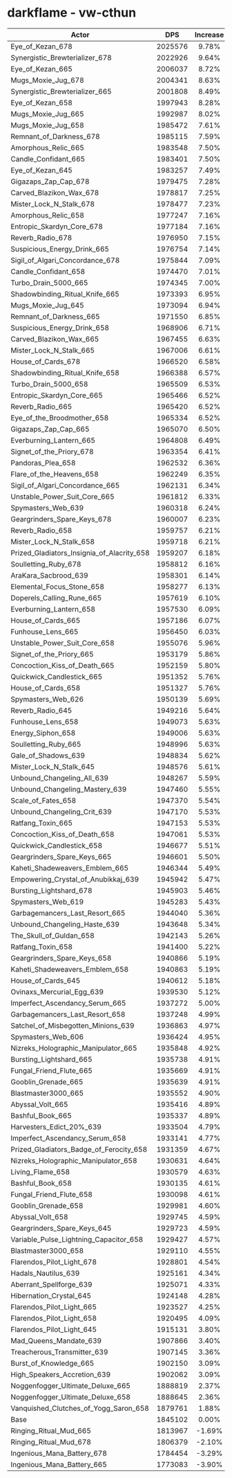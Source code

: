 # darkflame - vw-cthun
| Actor | DPS | Increase |
|---|:---:|:---:|
|Eye_of_Kezan_678|2025576|9.78%|
|Synergistic_Brewterializer_678|2022926|9.64%|
|Eye_of_Kezan_665|2006037|8.72%|
|Mugs_Moxie_Jug_678|2004341|8.63%|
|Synergistic_Brewterializer_665|2001808|8.49%|
|Eye_of_Kezan_658|1997943|8.28%|
|Mugs_Moxie_Jug_665|1992987|8.02%|
|Mugs_Moxie_Jug_658|1985472|7.61%|
|Remnant_of_Darkness_678|1985115|7.59%|
|Amorphous_Relic_665|1983548|7.50%|
|Candle_Confidant_665|1983401|7.50%|
|Eye_of_Kezan_645|1983257|7.49%|
|Gigazaps_Zap_Cap_678|1979475|7.28%|
|Carved_Blazikon_Wax_678|1978817|7.25%|
|Mister_Lock_N_Stalk_678|1978477|7.23%|
|Amorphous_Relic_658|1977247|7.16%|
|Entropic_Skardyn_Core_678|1977184|7.16%|
|Reverb_Radio_678|1976950|7.15%|
|Suspicious_Energy_Drink_665|1976754|7.14%|
|Sigil_of_Algari_Concordance_678|1975844|7.09%|
|Candle_Confidant_658|1974470|7.01%|
|Turbo_Drain_5000_665|1974345|7.00%|
|Shadowbinding_Ritual_Knife_665|1973393|6.95%|
|Mugs_Moxie_Jug_645|1973094|6.94%|
|Remnant_of_Darkness_665|1971550|6.85%|
|Suspicious_Energy_Drink_658|1968906|6.71%|
|Carved_Blazikon_Wax_665|1967455|6.63%|
|Mister_Lock_N_Stalk_665|1967006|6.61%|
|House_of_Cards_678|1966520|6.58%|
|Shadowbinding_Ritual_Knife_658|1966388|6.57%|
|Turbo_Drain_5000_658|1965509|6.53%|
|Entropic_Skardyn_Core_665|1965466|6.52%|
|Reverb_Radio_665|1965420|6.52%|
|Eye_of_the_Broodmother_658|1965334|6.52%|
|Gigazaps_Zap_Cap_665|1965070|6.50%|
|Everburning_Lantern_665|1964808|6.49%|
|Signet_of_the_Priory_678|1963354|6.41%|
|Pandoras_Plea_658|1962532|6.36%|
|Flare_of_the_Heavens_658|1962249|6.35%|
|Sigil_of_Algari_Concordance_665|1962131|6.34%|
|Unstable_Power_Suit_Core_665|1961812|6.33%|
|Spymasters_Web_639|1960318|6.24%|
|Geargrinders_Spare_Keys_678|1960007|6.23%|
|Reverb_Radio_658|1959757|6.21%|
|Mister_Lock_N_Stalk_658|1959718|6.21%|
|Prized_Gladiators_Insignia_of_Alacrity_658|1959207|6.18%|
|Soulletting_Ruby_678|1958812|6.16%|
|AraKara_Sacbrood_639|1958301|6.14%|
|Elemental_Focus_Stone_658|1958277|6.13%|
|Doperels_Calling_Rune_665|1957619|6.10%|
|Everburning_Lantern_658|1957530|6.09%|
|House_of_Cards_665|1957186|6.07%|
|Funhouse_Lens_665|1956450|6.03%|
|Unstable_Power_Suit_Core_658|1955076|5.96%|
|Signet_of_the_Priory_665|1953179|5.86%|
|Concoction_Kiss_of_Death_665|1952159|5.80%|
|Quickwick_Candlestick_665|1951352|5.76%|
|House_of_Cards_658|1951327|5.76%|
|Spymasters_Web_626|1950139|5.69%|
|Reverb_Radio_645|1949216|5.64%|
|Funhouse_Lens_658|1949073|5.63%|
|Energy_Siphon_658|1949006|5.63%|
|Soulletting_Ruby_665|1948996|5.63%|
|Gale_of_Shadows_639|1948834|5.62%|
|Mister_Lock_N_Stalk_645|1948576|5.61%|
|Unbound_Changeling_All_639|1948267|5.59%|
|Unbound_Changeling_Mastery_639|1947460|5.55%|
|Scale_of_Fates_658|1947370|5.54%|
|Unbound_Changeling_Crit_639|1947170|5.53%|
|Ratfang_Toxin_665|1947153|5.53%|
|Concoction_Kiss_of_Death_658|1947061|5.53%|
|Quickwick_Candlestick_658|1946677|5.51%|
|Geargrinders_Spare_Keys_665|1946601|5.50%|
|Kaheti_Shadeweavers_Emblem_665|1946344|5.49%|
|Empowering_Crystal_of_Anubikkaj_639|1945942|5.47%|
|Bursting_Lightshard_678|1945903|5.46%|
|Spymasters_Web_619|1945283|5.43%|
|Garbagemancers_Last_Resort_665|1944040|5.36%|
|Unbound_Changeling_Haste_639|1943648|5.34%|
|The_Skull_of_Guldan_658|1942143|5.26%|
|Ratfang_Toxin_658|1941400|5.22%|
|Geargrinders_Spare_Keys_658|1940866|5.19%|
|Kaheti_Shadeweavers_Emblem_658|1940863|5.19%|
|House_of_Cards_645|1940612|5.18%|
|Ovinaxs_Mercurial_Egg_639|1939530|5.12%|
|Imperfect_Ascendancy_Serum_665|1937272|5.00%|
|Garbagemancers_Last_Resort_658|1937248|4.99%|
|Satchel_of_Misbegotten_Minions_639|1936863|4.97%|
|Spymasters_Web_606|1936424|4.95%|
|Nizreks_Holographic_Manipulator_665|1935848|4.92%|
|Bursting_Lightshard_665|1935738|4.91%|
|Fungal_Friend_Flute_665|1935669|4.91%|
|Gooblin_Grenade_665|1935639|4.91%|
|Blastmaster3000_665|1935552|4.90%|
|Abyssal_Volt_665|1935416|4.89%|
|Bashful_Book_665|1935337|4.89%|
|Harvesters_Edict_20%_639|1933504|4.79%|
|Imperfect_Ascendancy_Serum_658|1933141|4.77%|
|Prized_Gladiators_Badge_of_Ferocity_658|1931359|4.67%|
|Nizreks_Holographic_Manipulator_658|1930631|4.64%|
|Living_Flame_658|1930579|4.63%|
|Bashful_Book_658|1930135|4.61%|
|Fungal_Friend_Flute_658|1930098|4.61%|
|Gooblin_Grenade_658|1929981|4.60%|
|Abyssal_Volt_658|1929745|4.59%|
|Geargrinders_Spare_Keys_645|1929723|4.59%|
|Variable_Pulse_Lightning_Capacitor_658|1929427|4.57%|
|Blastmaster3000_658|1929110|4.55%|
|Flarendos_Pilot_Light_678|1928801|4.54%|
|Hadals_Nautilus_639|1925161|4.34%|
|Aberrant_Spellforge_639|1925071|4.33%|
|Hibernation_Crystal_645|1924148|4.28%|
|Flarendos_Pilot_Light_665|1923527|4.25%|
|Flarendos_Pilot_Light_658|1920495|4.09%|
|Flarendos_Pilot_Light_645|1915131|3.80%|
|Mad_Queens_Mandate_639|1907866|3.40%|
|Treacherous_Transmitter_639|1907145|3.36%|
|Burst_of_Knowledge_665|1902150|3.09%|
|High_Speakers_Accretion_639|1902062|3.09%|
|Noggenfogger_Ultimate_Deluxe_665|1888819|2.37%|
|Noggenfogger_Ultimate_Deluxe_658|1888645|2.36%|
|Vanquished_Clutches_of_Yogg_Saron_658|1879761|1.88%|
|Base|1845102|0.00%|
|Ringing_Ritual_Mud_665|1813967|-1.69%|
|Ringing_Ritual_Mud_678|1806379|-2.10%|
|Ingenious_Mana_Battery_678|1784454|-3.29%|
|Ingenious_Mana_Battery_665|1773083|-3.90%|
